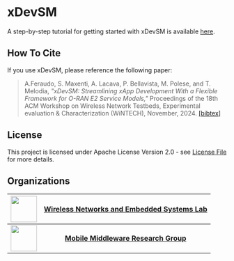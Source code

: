 # xDevSM

A step-by-step tutorial for getting started with xDevSM is available [here](https://openrangym.com/tutorials/xdevsm-tutorial).

## How To Cite
If you use xDevSM, please reference the following paper:
> A.Feraudo, S. Maxenti, A. Lacava, P. Bellavista, M. Polese, and T. Melodia, <i>"xDevSM: Streamlining xApp Development With a Flexible Framework for O-RAN E2 Service Models,"
> </i> Proceedings of the 18th ACM Workshop on Wireless Network Testbeds, Experimental evaluation & Characterization (WiNTECH), November, 2024.
> </a> <a href="https://ece.northeastern.edu/wineslab/wines_bibtex/feraudo2024xDevSM.txt" target="_blank">[bibtex]</a>

## License
This project is licensed under Apache License Version 2.0 - see [License File](LICENSE) for more details.

## Organizations
| <img src="https://github.com/wineslab.png?s=100" width="60" height="60"> | [**Wireless Networks and Embedded Systems Lab**](https://github.com/wineslab) |
| :--: | :--: |
| <img src="https://github.com/MMw-Unibo.png?s=100" width="60" height="60"> | [**Mobile Middleware Research Group**](https://github.com/MMw-Unibo) |

